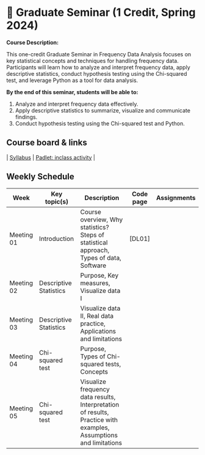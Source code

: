 # 🌿 Graduate Seminar (1 Credit, Spring 2024)

**Course Description:**

This one-credit Graduate Seminar in Frequency Data Analysis focuses on key statistical concepts and techniques for handling frequency data. Participants will learn how to analyze and interpret frequency data, apply descriptive statistics, conduct hypothesis testing using the Chi-squared test, and leverage Python as a tool for data analysis.

**By the end of this seminar, students will be able to:**

1. Analyze and interpret frequency data effectively.
2. Apply descriptive statistics to summarize, visualize and communicate findings.
3. Conduct hypothesis testing using the Chi-squared test and Python.

## Course board & links
| [Syllabus]() | [Padlet: inclass activity]() |

## Weekly Schedule

|Week|Key topic(s)|Description|Code page|Assignments|
|--|--|--|--|--|
|Meeting 01|Introduction|Course overview, Why statistics? Steps of statistical approach, Types of data, Software|[DL01]||
|Meeting 02|Descriptive Statistics|Purpose, Key measures, Visualize data I|||
|Meeting 03|Descriptive Statistics|Visualize data II, Real data practice, Applications and limitations|||
|Meeting 04|Chi-squared test|Purpose, Types of Chi-squared tests, Concepts|||
|Meeting 05|Chi-squared test|Visualize frequency data results, Interpretation of results, Practice with examples, Assumptions and limitations|||

